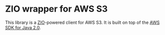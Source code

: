 # ZIO wrapper for AWS S3

This library is a [ZIO][zio]-powered client for AWS S3. It is built on top of the [AWS SDK for Java 2.0][aws-sdk].

[zio]: https://github.com/zio/zio
[aws-sdk]: https://docs.aws.amazon.com/sdk-for-java/v2/developer-guide/basics.html
